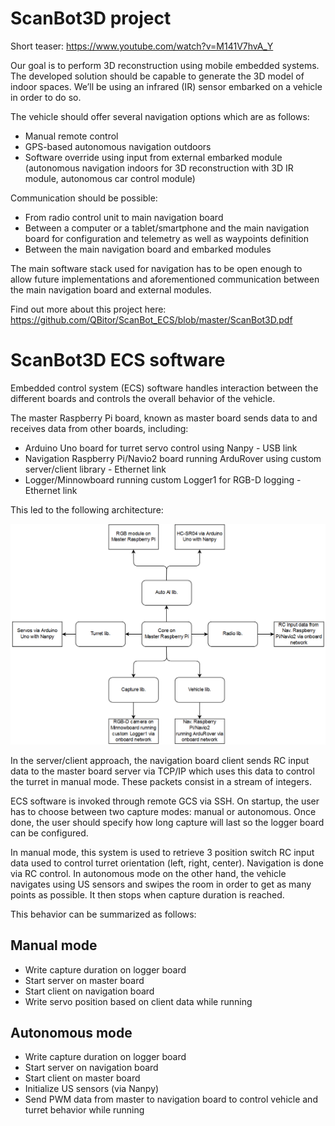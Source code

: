 # ScanBot3D project

Short teaser: https://www.youtube.com/watch?v=M141V7hvA_Y

Our goal is to perform 3D reconstruction using mobile embedded systems. The developed solution should be capable to generate the 3D model of indoor spaces. We’ll be using an infrared (IR) sensor embarked on a vehicle in order to do so.

The vehicle should offer several navigation options which are as follows:
- Manual remote control
- GPS-based autonomous navigation outdoors
- Software override using input from external embarked module (autonomous navigation indoors for 3D reconstruction with 3D IR module, autonomous car control module)

Communication should be possible:
- From radio control unit to main navigation board
- Between a computer or a tablet/smartphone and the main navigation board for configuration and telemetry as well as waypoints definition
- Between the main navigation board and embarked modules

The main software stack used for navigation has to be open enough to allow future implementations and aforementioned communication between the main navigation board and external modules.

Find out more about this project here: https://github.com/QBitor/ScanBot_ECS/blob/master/ScanBot3D.pdf

# ScanBot3D ECS software

Embedded control system (ECS) software handles interaction between the different boards and controls
the overall behavior of the vehicle.

The master Raspberry Pi board, known as master board sends data to and receives data from other boards, including:
- Arduino Uno board for turret servo control using Nanpy - USB link
- Navigation Raspberry Pi/Navio2 board running ArduRover using custom server/client library - Ethernet link
- Logger/Minnowboard running custom Logger1 for RGB-D logging - Ethernet link

This led to the following architecture:

![alt text](https://github.com/QBitor/ScanBot_ECS/blob/master/readme_res/ecs_diagram.png "ScanBot ECS architecture")

In the server/client approach, the navigation board client sends RC input data to the master board server via TCP/IP which uses this data to control the turret in manual mode. These packets consist in a stream of integers.

ECS software is invoked through remote GCS via SSH. On startup, the user has to choose between two capture modes: manual or autonomous. Once done, the user should specify how long capture will last so the logger board can be configured. 

In manual mode, this system is used to retrieve 3 position switch RC input data used to control turret orientation (left, right, center). Navigation is done via RC control. In autonomous mode on the other hand, the vehicle navigates using US sensors and swipes the room in order to get as many points as possible. It then stops when capture duration is reached.

This behavior can be summarized as follows:

## Manual mode
- Write capture duration on logger board
- Start server on master board
- Start client on navigation board
- Write servo position based on client data while running

## Autonomous mode
- Write capture duration on logger board
- Start server on navigation board
- Start client on master board
- Initialize US sensors (via Nanpy)
- Send PWM data from master to navigation board to control vehicle and turret behavior while running

